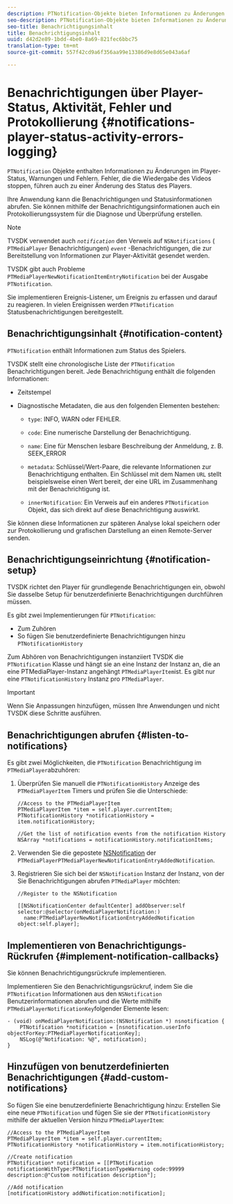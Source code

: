 ```yaml
---
description: PTNotification-Objekte bieten Informationen zu Änderungen im Player-Status, Warnungen und Fehlern. Fehler, die die Wiedergabe des Videos stoppen, führen auch zu einer Änderung des Status des Players.
seo-description: PTNotification-Objekte bieten Informationen zu Änderungen im Player-Status, Warnungen und Fehlern. Fehler, die die Wiedergabe des Videos stoppen, führen auch zu einer Änderung des Status des Players.
seo-title: Benachrichtigungsinhalt
title: Benachrichtigungsinhalt
uuid: d42d2e89-1bdd-4be0-8a69-821fec6bbc75
translation-type: tm+mt
source-git-commit: 557f42cd9a6f356aa99e13386d9e8d65e043a6af

---
```



# Benachrichtigungen über Player-Status, Aktivität, Fehler und Protokollierung {#notifications-player-status-activity-errors-logging}

`PTNotification` Objekte enthalten Informationen zu Änderungen im Player-Status, Warnungen und Fehlern. Fehler, die die Wiedergabe des Videos stoppen, führen auch zu einer Änderung des Status des Players.

Ihre Anwendung kann die Benachrichtigungen und Statusinformationen abrufen. Sie können mithilfe der Benachrichtigungsinformationen auch ein Protokollierungssystem für die Diagnose und Überprüfung erstellen.

>[!NOTE]
>
>TVSDK verwendet auch *`notification`* den Verweis auf `NSNotifications` ( `PTMediaPlayer` Benachrichtigungen) *`event`* -Benachrichtigungen, die zur Bereitstellung von Informationen zur Player-Aktivität gesendet werden.

TVSDK gibt auch Probleme `PTMediaPlayerNewNotificationItemEntryNotification` bei der Ausgabe `PTNotification`.

Sie implementieren Ereignis-Listener, um Ereignis zu erfassen und darauf zu reagieren. In vielen Ereignissen werden `PTNotification` Statusbenachrichtigungen bereitgestellt.

## Benachrichtigungsinhalt {#notification-content}

`PTNotification` enthält Informationen zum Status des Spielers.

TVSDK stellt eine chronologische Liste der `PTNotification` Benachrichtigungen bereit. Jede Benachrichtigung enthält die folgenden Informationen:

* Zeitstempel
* Diagnostische Metadaten, die aus den folgenden Elementen bestehen:

   * `type`: INFO, WARN oder FEHLER.
   * `code`: Eine numerische Darstellung der Benachrichtigung.
   * `name`: Eine für Menschen lesbare Beschreibung der Anmeldung, z. B. SEEK_ERROR
   * `metadata`: Schlüssel/Wert-Paare, die relevante Informationen zur Benachrichtigung enthalten. Ein Schlüssel mit dem Namen `URL` stellt beispielsweise einen Wert bereit, der eine URL im Zusammenhang mit der Benachrichtigung ist.

   * `innerNotification`: Ein Verweis auf ein anderes `PTNotification` Objekt, das sich direkt auf diese Benachrichtigung auswirkt.

Sie können diese Informationen zur späteren Analyse lokal speichern oder zur Protokollierung und grafischen Darstellung an einen Remote-Server senden.

## Benachrichtigungseinrichtung {#notification-setup}

TVSDK richtet den Player für grundlegende Benachrichtigungen ein, obwohl Sie dasselbe Setup für benutzerdefinierte Benachrichtigungen durchführen müssen.

Es gibt zwei Implementierungen für `PTNotification`:

* Zum Zuhören
* So fügen Sie benutzerdefinierte Benachrichtigungen hinzu `PTNotificationHistory`

Zum Abhören von Benachrichtigungen instanziiert TVSDK die `PTNotification` Klasse und hängt sie an eine Instanz der Instanz an, die an eine PTMediaPlayer-Instanz angehängt `PTMediaPlayerItem`ist. Es gibt nur eine `PTNotificationHistory` Instanz pro `PTMediaPlayer`.

>[!IMPORTANT]
>
>Wenn Sie Anpassungen hinzufügen, müssen Ihre Anwendungen und nicht TVSDK diese Schritte ausführen.

## Benachrichtigungen abrufen {#listen-to-notifications}

Es gibt zwei Möglichkeiten, die `PTNotification` Benachrichtigung im `PTMediaPlayer`abzuhören:

1. Überprüfen Sie manuell die `PTNotificationHistory` Anzeige des `PTMediaPlayerItem` Timers und prüfen Sie die Unterschiede:

   ```
   //Access to the PTMediaPlayerItem  
   PTMediaPlayerItem *item = self.player.currentItem; 
   PTNotificationHistory *notificationHistory = item.notificationHistory; 
   
   //Get the list of notification events from the notification History  
   NSArray *notifications = notificationHistory.notificationItems;
   ```

1. Verwenden Sie die gepostete [NSNotification](https://developer.apple.com/library/mac/%23documentation/Cocoa/Reference/Foundation/Classes/NSNotification_Class/Reference/Reference.html) der `PTMediaPlayerPTMediaPlayerNewNotificationEntryAddedNotification`.
1. Registrieren Sie sich bei der `NSNotification` Instanz der Instanz, von der Sie Benachrichtigungen abrufen `PTMediaPlayer` möchten:

   ```
   //Register to the NSNotification 
   
   [[NSNotificationCenter defaultCenter] addObserver:self selector:@selector(onMediaPlayerNotification:)  
     name:PTMediaPlayerNewNotificationEntryAddedNotification object:self.player];
   ```

## Implementieren von Benachrichtigungs-Rückrufen {#implement-notification-callbacks}

Sie können Benachrichtigungsrückrufe implementieren.

Implementieren Sie den Benachrichtigungsrückruf, indem Sie die `PTNotification` Informationen aus den `NSNotification` Benutzerinformationen abrufen und die Werte mithilfe `PTMediaPlayerNotificationKey`folgender Elemente lesen:

```
- (void) onMediaPlayerNotification:(NSNotification *) nsnotification { 
    PTNotification *notification = [nsnotification.userInfo objectForKey:PTMediaPlayerNotificationKey]; 
    NSLog(@"Notification: %@", notification); 
}
```

## Hinzufügen von benutzerdefinierten Benachrichtigungen {#add-custom-notifications}

So fügen Sie eine benutzerdefinierte Benachrichtigung hinzu:
Erstellen Sie eine neue `PTNotification` und fügen Sie sie der `PTNotificationHistory` mithilfe der aktuellen Version hinzu `PTMediaPlayerItem`:

```
//Access to the PTMediaPlayerItem  
PTMediaPlayerItem *item = self.player.currentItem; 
PTNotificationHistory *notificationHistory = item.notificationHistory; 
 
//Create notification 
PTNotification* notification = [[PTNotification notificationWithType:PTNotificationTypeWarning code:99999 description:@"Custom notification description"]; 
 
//Add notification 
[notificationHistory addNotification:notification];
```
